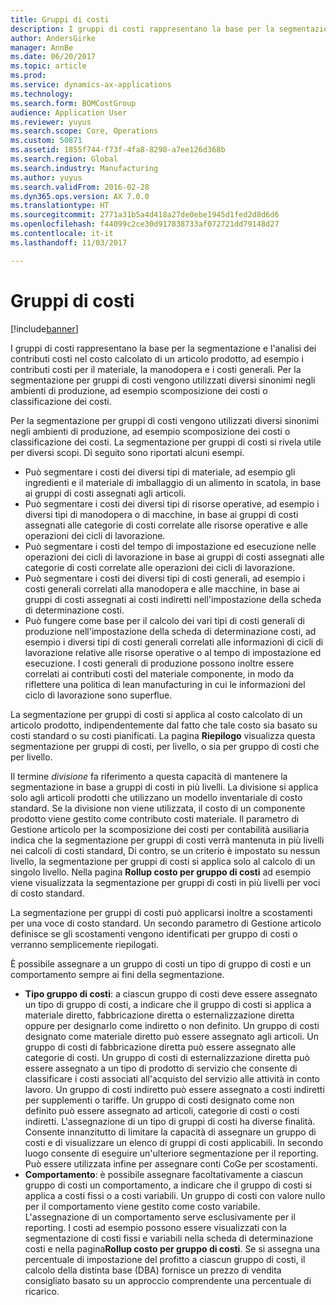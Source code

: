 ```yaml
---
title: Gruppi di costi
description: I gruppi di costi rappresentano la base per la segmentazione e l'analisi dei contributi costi nel costo calcolato di un articolo prodotto, ad esempio i contributi costi per il materiale, la manodopera e i costi generali. Per la segmentazione per gruppi di costi vengono utilizzati diversi sinonimi negli ambienti di produzione, ad esempio scomposizione dei costi o classificazione dei costi.
author: AndersGirke
manager: AnnBe
ms.date: 06/20/2017
ms.topic: article
ms.prod: 
ms.service: dynamics-ax-applications
ms.technology: 
ms.search.form: BOMCostGroup
audience: Application User
ms.reviewer: yuyus
ms.search.scope: Core, Operations
ms.custom: 50871
ms.assetid: 1855f744-f73f-4fa8-8290-a7ee126d368b
ms.search.region: Global
ms.search.industry: Manufacturing
ms.author: yuyus
ms.search.validFrom: 2016-02-28
ms.dyn365.ops.version: AX 7.0.0
ms.translationtype: HT
ms.sourcegitcommit: 2771a31b5a4d418a27de0ebe1945d1fed2d8d6d6
ms.openlocfilehash: f44099c2ce30d917838733af072721dd79148d27
ms.contentlocale: it-it
ms.lasthandoff: 11/03/2017

---
```


# <a name="cost-groups"></a>Gruppi di costi

[!include[banner](../includes/banner.md)]


I gruppi di costi rappresentano la base per la segmentazione e l'analisi dei contributi costi nel costo calcolato di un articolo prodotto, ad esempio i contributi costi per il materiale, la manodopera e i costi generali. Per la segmentazione per gruppi di costi vengono utilizzati diversi sinonimi negli ambienti di produzione, ad esempio scomposizione dei costi o classificazione dei costi. 

Per la segmentazione per gruppi di costi vengono utilizzati diversi sinonimi negli ambienti di produzione, ad esempio scomposizione dei costi o classificazione dei costi. La segmentazione per gruppi di costi si rivela utile per diversi scopi. Di seguito sono riportati alcuni esempi.

-   Può segmentare i costi dei diversi tipi di materiale, ad esempio gli ingredienti e il materiale di imballaggio di un alimento in scatola, in base ai gruppi di costi assegnati agli articoli.
-   Può segmentare i costi dei diversi tipi di risorse operative, ad esempio i diversi tipi di manodopera o di macchine, in base ai gruppi di costi assegnati alle categorie di costi correlate alle risorse operative e alle operazioni dei cicli di lavorazione.
-   Può segmentare i costi del tempo di impostazione ed esecuzione nelle operazioni dei cicli di lavorazione in base ai gruppi di costi assegnati alle categorie di costi correlate alle operazioni dei cicli di lavorazione.
-   Può segmentare i costi dei diversi tipi di costi generali, ad esempio i costi generali correlati alla manodopera e alle macchine, in base ai gruppi di costi assegnati ai costi indiretti nell'impostazione della scheda di determinazione costi.
-   Può fungere come base per il calcolo dei vari tipi di costi generali di produzione nell'impostazione della scheda di determinazione costi, ad esempio i diversi tipi di costi generali correlati alle informazioni di cicli di lavorazione relative alle risorse operative o al tempo di impostazione ed esecuzione. I costi generali di produzione possono inoltre essere correlati ai contributi costi del materiale componente, in modo da riflettere una politica di lean manufacturing in cui le informazioni del ciclo di lavorazione sono superflue.

La segmentazione per gruppi di costi si applica al costo calcolato di un articolo prodotto, indipendentemente dal fatto che tale costo sia basato su costi standard o su costi pianificati. La pagina **Riepilogo** visualizza questa segmentazione per gruppi di costi, per livello, o sia per gruppo di costi che per livello. 

Il termine *divisione* fa riferimento a questa capacità di mantenere la segmentazione in base a gruppi di costi in più livelli. La divisione si applica solo agli articoli prodotti che utilizzano un modello inventariale di costo standard. Se la divisione non viene utilizzata, il costo di un componente prodotto viene gestito come contributo costi materiale. Il parametro di Gestione articolo per la scomposizione dei costi per contabilità ausiliaria indica che la segmentazione per gruppi di costi verrà mantenuta in più livelli nei calcoli di costi standard, Di contro, se un criterio è impostato su nessun livello, la segmentazione per gruppi di costi si applica solo al calcolo di un singolo livello. Nella pagina **Rollup costo per gruppo di costi** ad esempio viene visualizzata la segmentazione per gruppi di costi in più livelli per voci di costo standard. 

La segmentazione per gruppi di costi può applicarsi inoltre a scostamenti per una voce di costo standard. Un secondo parametro di Gestione articolo definisce se gli scostamenti vengono identificati per gruppo di costi o verranno semplicemente riepilogati. 

È possibile assegnare a un gruppo di costi un tipo di gruppo di costi e un comportamento sempre ai fini della segmentazione.

-   **Tipo gruppo di costi**: a ciascun gruppo di costi deve essere assegnato un tipo di gruppo di costi, a indicare che il gruppo di costi si applica a materiale diretto, fabbricazione diretta o esternalizzazione diretta oppure per designarlo come indiretto o non definito. Un gruppo di costi designato come materiale diretto può essere assegnato agli articoli. Un gruppo di costi di fabbricazione diretta può essere assegnato alle categorie di costi. Un gruppo di costi di esternalizzazione diretta può essere assegnato a un tipo di prodotto di servizio che consente di classificare i costi associati all'acquisto del servizio alle attività in conto lavoro. Un gruppo di costi indiretto può essere assegnato a costi indiretti per supplementi o tariffe. Un gruppo di costi designato come non definito può essere assegnato ad articoli, categorie di costi o costi indiretti. L'assegnazione di un tipo di gruppi di costi ha diverse finalità. Consente innanzitutto di limitare la capacità di assegnare un gruppo di costi e di visualizzare un elenco di gruppi di costi applicabili. In secondo luogo consente di eseguire un'ulteriore segmentazione per il reporting. Può essere utilizzata infine per assegnare conti CoGe per scostamenti.
-   **Comportamento**: è possibile assegnare facoltativamente a ciascun gruppo di costi un comportamento, a indicare che il gruppo di costi si applica a costi fissi o a costi variabili. Un gruppo di costi con valore nullo per il comportamento viene gestito come costo variabile. L'assegnazione di un comportamento serve esclusivamente per il reporting. I costi ad esempio possono essere visualizzati con la segmentazione di costi fissi e variabili nella scheda di determinazione costi e nella pagina**Rollup costo per gruppo di costi**. Se si assegna una percentuale di impostazione del profitto a ciascun gruppo di costi, il calcolo della distinta base (DBA) fornisce un prezzo di vendita consigliato basato su un approccio comprendente una percentuale di ricarico.





